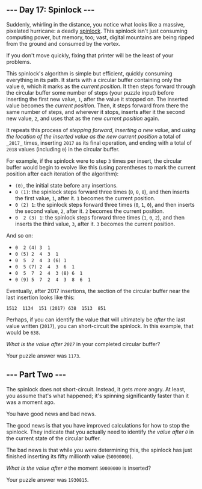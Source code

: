 \-\-\- Day 17: Spinlock ---
---------------------------

Suddenly, whirling in the distance, you notice what looks like a massive, pixelated hurricane: a deadly [spinlock](https://en.wikipedia.org/wiki/Spinlock). This spinlock isn't just consuming computing power, but memory, too; vast, digital mountains are being ripped from the ground and consumed by the vortex.

If you don't move quickly, fixing that printer will be the least of your problems.

This spinlock's algorithm is simple but efficient, quickly consuming everything in its path. It starts with a circular buffer containing only the value `0`, which it marks as the _current position_. It then steps forward through the circular buffer some number of steps (your puzzle input) before inserting the first new value, `1`, after the value it stopped on. The inserted value becomes the _current position_. Then, it steps forward from there the same number of steps, and wherever it stops, inserts after it the second new value, `2`, and uses that as the new _current position_ again.

It repeats this process of _stepping forward_, _inserting a new value_, and _using the location of the inserted value as the new current position_ a total of `_2017_` times, inserting `2017` as its final operation, and ending with a total of `2018` values (including `0`) in the circular buffer.

For example, if the spinlock were to step `3` times per insert, the circular buffer would begin to evolve like this (using parentheses to mark the current position after each iteration of the algorithm):

* `(0)`, the initial state before any insertions.
* `0 (1)`: the spinlock steps forward three times (`0`, `0`, `0`), and then inserts the first value, `1`, after it. `1` becomes the current position.
* `0 (2) 1`: the spinlock steps forward three times (`0`, `1`, `0`), and then inserts the second value, `2`, after it. `2` becomes the current position.
* `0  2 (3) 1`: the spinlock steps forward three times (`1`, `0`, `2`), and then inserts the third value, `3`, after it. `3` becomes the current position.

And so on:

* `0  2 (4) 3  1`
* `0 (5) 2  4  3  1`
* `0  5  2  4  3 (6) 1`
* `0  5 (7) 2  4  3  6  1`
* `0  5  7  2  4  3 (8) 6  1`
* `0 (9) 5  7  2  4  3  8  6  1`

Eventually, after 2017 insertions, the section of the circular buffer near the last insertion looks like this:

    1512  1134  151 (2017) 638  1513  851

Perhaps, if you can identify the value that will ultimately be _after_ the last value written (`2017`), you can short-circuit the spinlock. In this example, that would be `638`.

_What is the value after `2017`_ in your completed circular buffer?

Your puzzle answer was `1173`.

\-\-\- Part Two ---
-------------------

The spinlock does not short-circuit. Instead, it gets _more_ angry. At least, you assume that's what happened; it's spinning significantly faster than it was a moment ago.

You have good news and bad news.

The good news is that you have improved calculations for how to stop the spinlock. They indicate that you actually need to identify _the value after `0`_ in the current state of the circular buffer.

The bad news is that while you were determining this, the spinlock has just finished inserting its fifty millionth value (`50000000`).

_What is the value after `0`_ the moment `50000000` is inserted?

Your puzzle answer was `1930815`.